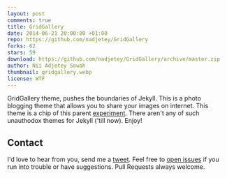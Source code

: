 ```yaml
---
layout: post
comments: true
title: GridGallery
date: 2014-06-21 20:00:00 +01:00
repo: https://github.com/nadjetey/GridGallery
forks: 62
stars: 59
download: https://github.com/nadjetey/GridGallery/archive/master.zip
author: Nii Adjetey Sowah
thumbnail: gridgallery.webp
license: WTF
---
```


GridGallery theme, pushes the boundaries of Jekyll. This is a photo blogging theme that allows you to share your images on internet. This theme is a chip of this parent [experiment](https://github.com/codrops/GridGallery). There aren't any of such unauthodox themes for Jekyll ('till now). Enjoy!

## Contact

I'd love to hear from you, send me a [tweet](https://twitter.com/_nadjetey). Feel free to [open issues](https://github.com/nadjetey/GridGallery/issues/new) if you run into trouble or have suggestions. Pull Requests always welcome.
